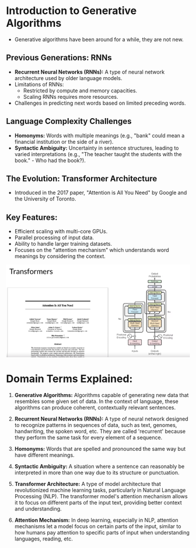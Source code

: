 # Introduction to Generative Algorithms
- Generative algorithms have been around for a while, they are not new.

## Previous Generations: RNNs
- **Recurrent Neural Networks (RNNs):** A type of neural network architecture used by older language models.
- Limitations of RNNs:
   - Restricted by compute and memory capacities.
   - Scaling RNNs requires more resources.
- Challenges in predicting next words based on limited preceding words.

## Language Complexity Challenges
- **Homonyms:** Words with multiple meanings (e.g., "bank" could mean a financial institution or the side of a river).
- **Syntactic Ambiguity:** Uncertainty in sentence structures, leading to varied interpretations (e.g., "The teacher taught the students with the book." - Who had the book?).

## The Evolution: Transformer Architecture
- Introduced in the 2017 paper, "Attention is All You Need" by Google and the University of Toronto.

## Key Features:
- Efficient scaling with multi-core GPUs.
- Parallel processing of input data.
- Ability to handle larger training datasets.
- Focuses on the "attention mechanism" which understands word meanings by considering the context.

![Transformers](./figures/transformers.png)



# Domain Terms Explained:
1. **Generative Algorithms:** Algorithms capable of generating new data that resembles some given set of data. In the context of language, these algorithms can produce coherent, contextually relevant sentences.

2. **Recurrent Neural Networks (RNNs):** A type of neural network designed to recognize patterns in sequences of data, such as text, genomes, handwriting, the spoken word, etc. They are called 'recurrent' because they perform the same task for every element of a sequence.

3. **Homonyms:** Words that are spelled and pronounced the same way but have different meanings.

4. **Syntactic Ambiguity:** A situation where a sentence can reasonably be interpreted in more than one way due to its structure or punctuation.

5. **Transformer Architecture:** A type of model architecture that revolutionized machine learning tasks, particularly in Natural Language Processing (NLP). The transformer model's attention mechanism allows it to focus on different parts of the input text, providing better context and understanding.

6. **Attention Mechanism:** In deep learning, especially in NLP, attention mechanisms let a model focus on certain parts of the input, similar to how humans pay attention to specific parts of input when understanding languages, reading, etc.
